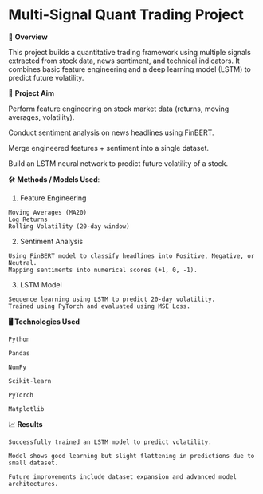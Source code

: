 # **Multi-Signal Quant Trading Project**

📖 **Overview**

This project builds a quantitative trading framework using multiple signals extracted from stock data, news sentiment, and technical indicators.
It combines basic feature engineering and a deep learning model (LSTM) to predict future volatility.

🎯 **Project Aim**

  Perform feature engineering on stock market data (returns, moving averages, volatility).
  
  Conduct sentiment analysis on news headlines using FinBERT.
  
  Merge engineered features + sentiment into a single dataset.
  
  Build an LSTM neural network to predict future volatility of a stock.

🛠️ **Methods / Models Used**: 

  1. Feature Engineering
     
    Moving Averages (MA20)
    Log Returns
    Rolling Volatility (20-day window)

  2. Sentiment Analysis
     
    Using FinBERT model to classify headlines into Positive, Negative, or Neutral.
    Mapping sentiments into numerical scores (+1, 0, -1).

  3. LSTM Model

    Sequence learning using LSTM to predict 20-day volatility.
    Trained using PyTorch and evaluated using MSE Loss.


**🖥️ Technologies Used**

    Python
    
    Pandas
    
    NumPy
    
    Scikit-learn
    
    PyTorch
    
    Matplotlib

📈 **Results**

    Successfully trained an LSTM model to predict volatility.
    
    Model shows good learning but slight flattening in predictions due to small dataset.
    
    Future improvements include dataset expansion and advanced model architectures.
